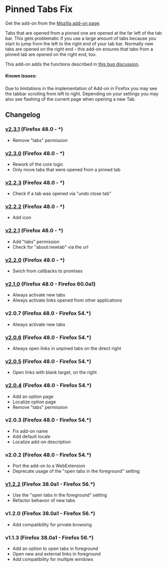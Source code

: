 # Pinned Tabs Fix

Get the add-on from the [Mozilla add-on page](https://addons.mozilla.org/de/firefox/addon/pinned-tabs-fix/).

Tabs that are opened from a pinned one are opened at the far left of the tab bar. This gets problematic if you use a large amount of tabs because you start to jump from the left to the right end of your tab bar. Normally new tabs are opened on the right end - this add-on ensures that tabs from a pinned tab are opened on the right end, too.

This add-on adds the functions described in [this bug discussion](https://bugzilla.mozilla.org/show_bug.cgi?id=970102).

##### Known Issues:
Due to limitations in the implementation of Add-on in Firefox you may see the tabbar scrolling from left to right. Depending on your settings you may also see flashing of the current page when opening a new Tab.

## Changelog
### [v2.3.1] (Firefox 48.0 - *)
- Remove "tabs" permission

### [v2.3.0] (Firefox 48.0 - *)
- Rework of the core logic
- Only move tabs that were opened from a pinned tab

### [v2.2.3] (Firefox 48.0 - *)
- Check if a tab was opened via "undo close tab"

### [v2.2.2] (Firefox 48.0 - *)
- Add icon

### [v2.2.1] (Firefox 48.0 - *)
- Add "tabs" permission
- Check for "about:newtab" via the url

### [v2.2.0] (Firefox 48.0 - *)
- Swich from callbacks to promises

### [v2.1.0] (Firefox 48.0 - Firefox 60.0a1)
- Always activate new tabs
- Always activate links opened from other applications

### v2.0.7 (Firefox 48.0 - Firefox 54.*)
- Always activate new tabs

### [v2.0.6] (Firefox 48.0 - Firefox 54.*)
- Always open links in unpined tabs on the direct right

### [v2.0.5] (Firefox 48.0 - Firefox 54.*)
- Open links with blank target, on the right

### [v2.0.4] (Firefox 48.0 - Firefox 54.*)
- Add an option page
- Localize option page
- Remove "tabs" permission

### v2.0.3 (Firefox 48.0 - Firefox 54.*)
- Fix add-on name
- Add default locale
- Localize add-on description

### v2.0.2 (Firefox 48.0 - Firefox 54.*)
- Port the add-on to a WebExtension
- Deprecate usage of the "open tabs in the foreground" setting

### [v1.2.2] (Firefox 38.0a1 - Firefox 56.*)
- Use the "open tabs in the foreground" setting
- Refactor behavior of new tabs

### v1.2.0 (Firefox 38.0a1 - Firefox 56.*)
- Add compatibility for private browsing

### v1.1.3 (Firefox 38.0a1 - Firefox 56.*)
- Add an option to open tabs in foreground
- Open new and external links in foreground
- Add compatibility for multiple windows

[v2.3.1]: https://github.com/nralbrecht/pinned-tab-fix/releases/tag/v2.3.1
[v2.3.0]: https://github.com/nralbrecht/pinned-tab-fix/releases/tag/v2.3.0
[v2.2.3]: https://github.com/nralbrecht/pinned-tab-fix/releases/tag/v2.2.3
[v2.2.2]: https://github.com/nralbrecht/pinned-tab-fix/releases/tag/v2.2.2
[v2.2.1]: https://github.com/nralbrecht/pinned-tab-fix/releases/tag/v2.2.1
[v2.2.0]: https://github.com/nralbrecht/pinned-tab-fix/releases/tag/v2.2.0
[v2.1.0]: https://github.com/nralbrecht/pinned-tab-fix/releases/tag/v2.1.0
[v2.0.6]: https://github.com/nralbrecht/pinned-tab-fix/releases/tag/v2.0.6
[v2.0.5]: https://github.com/nralbrecht/pinned-tab-fix/releases/tag/v2.0.5
[v2.0.4]: https://github.com/nralbrecht/pinned-tab-fix/releases/tag/v2.0.4
[v1.2.2]: https://github.com/nralbrecht/pinned-tab-fix/releases/tag/v1.2.2
